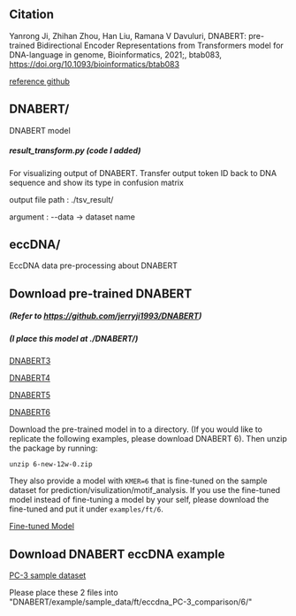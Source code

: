 ## Citation
Yanrong Ji, Zhihan Zhou, Han Liu, Ramana V Davuluri, DNABERT: pre-trained Bidirectional Encoder Representations from Transformers model for DNA-language in genome, Bioinformatics, 2021;, btab083, https://doi.org/10.1093/bioinformatics/btab083

[reference github](https://github.com/jerryji1993/DNABERT)

## DNABERT/
DNABERT model
##### *result_transform.py* (code I added)
For visualizing output of DNABERT. Transfer output token ID back to DNA sequence and show its type in confusion matrix

output file path : ./tsv_result/

argument : --data -> dataset name

## eccDNA/
EccDNA data pre-processing about DNABERT

## Download pre-trained DNABERT
##### (Refer to https://github.com/jerryji1993/DNABERT) 
##### (I place this model at ./DNABERT/)

[DNABERT3](https://drive.google.com/file/d/1nVBaIoiJpnwQxiz4dSq6Sv9kBKfXhZuM/view?usp=sharing)

[DNABERT4](https://drive.google.com/file/d/1V7CChcC6KgdJ7Gwdyn73OS6dZR_J-Lrs/view?usp=sharing)

[DNABERT5](https://drive.google.com/file/d/1KMqgXYCzrrYD1qxdyNWnmUYPtrhQqRBM/view?usp=sharing)

[DNABERT6](https://drive.google.com/file/d/1BJjqb5Dl2lNMg2warsFQ0-Xvn1xxfFXC/view?usp=sharing)

Download the pre-trained model in to a directory. (If you would like to replicate the following examples, please download DNABERT 6). Then unzip the package by running:

```
unzip 6-new-12w-0.zip
```

They also provide a model with `KMER=6` that is fine-tuned on the sample dataset for prediction/visulization/motif_analysis. If you use the fine-tuned model instead of fine-tuning a model by your self, please download the fine-tuned and put it under `examples/ft/6`. 

[Fine-tuned Model](https://drive.google.com/drive/folders/15wFcukTv3ecPw9_25dcOv-bZmj-8d_-6?usp=sharing)

## Download DNABERT eccDNA example

[PC-3 sample dataset](https://drive.google.com/drive/folders/1hi_nr4_9CbKblrrrrSyL-o5RcpmtF8YI?usp=sharing)

Please place these 2 files into "DNABERT/example/sample_data/ft/eccdna_PC-3_comparison/6/"